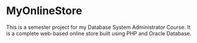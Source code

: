 # MyOnlineStore
This is a semester project for my Database System Administrator Course.
It is a complete web-based online store built using PHP and Oracle Database.
